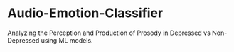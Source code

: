 # Audio-Emotion-Classifier
Analyzing the Perception and Production of Prosody in Depressed vs Non-Depressed using ML models.


